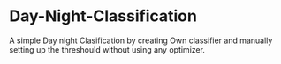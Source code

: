 # Day-Night-Classification
A simple Day night Clasification by creating Own classifier and manually setting up the threshould without using any optimizer.
